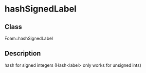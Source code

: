 # hashSignedLabel 
## Class
Foam::hashSignedLabel

## Description
hash for signed integers (Hash\<label\> only works for unsigned ints)

